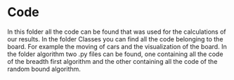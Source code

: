 # Code

In this folder all the code can be found that was used for the calculations of our results. In the folder Classes you can find all the code belonging to the board. For example the moving of cars and the visualization of the board. In the folder algorithm two .py files can be found, one containing all the code of the breadth first algorithm and the other containing all the code of the random bound algorithm.

